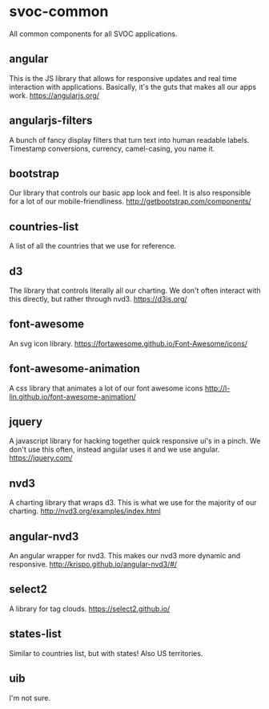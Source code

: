 # svoc-common
All common components for all SVOC applications.

## angular
This is the JS library that allows for responsive updates and real time interaction with applications. Basically, it's the guts that makes all our apps work.
https://angularjs.org/

## angularjs-filters
A bunch of fancy display filters that turn text into human readable labels. Timestamp conversions, currency, camel-casing, you name it.


## bootstrap
Our library that controls our basic app look and feel. It is also responsible for a lot of our mobile-friendliness.
http://getbootstrap.com/components/

## countries-list
A list of all the countries that we use for reference.

## d3
The library that controls literally all our charting. We don't often interact with this directly, but rather through nvd3.
https://d3js.org/

## font-awesome
An svg icon library.
https://fortawesome.github.io/Font-Awesome/icons/

## font-awesome-animation
A css library that animates a lot of our font awesome icons
http://l-lin.github.io/font-awesome-animation/

## jquery
A javascript library for hacking together quick responsive ui's in a pinch. We don't use this often, instead angular uses it and we use angular.
https://jquery.com/

## nvd3
A charting library that wraps d3. This is what we use for the majority of our charting.
http://nvd3.org/examples/index.html

## angular-nvd3
An angular wrapper for nvd3. This makes our nvd3 more dynamic and responsive.
http://krispo.github.io/angular-nvd3/#/

## select2
A library for tag clouds.
https://select2.github.io/

## states-list
Similar to countries list, but with states! Also US territories.

## uib
I'm not sure.
